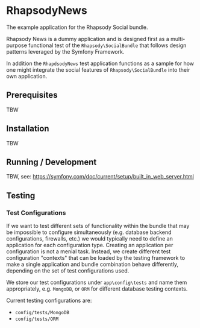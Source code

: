 RhapsodyNews
============

The example application for the Rhapsody Social bundle.

Rhapsody News is a dummy application and is designed first as a multi-purpose
functional test of the `Rhapsody\SocialBundle` that follows design patterns
leveraged by the Symfony Framework.

In addition the `RhapdsodyNews` test application functions as a sample for how
one might integrate the social features of `Rhapsody\SocialBundle` into their
own application.

 
## Prerequisites

TBW


## Installation

TBW


## Running / Development

TBW, see: https://symfony.com/doc/current/setup/built_in_web_server.html


## Testing

### Test Configurations

If we want to test different sets of functionality within the bundle that may be
impossible to configure simultaneously (e.g. database backend configurations,
firewalls, etc.) we would typically need to define an application for each
configuration type. Creating an application per configuration is not a menial
task. Instead, we create different test configuration "contexts" that can be
loaded by the testing framework to make a single application and bundle
combination behave differently, depending on the set of test configurations
used.

We store our test configurations under `app\config\tests` and name them
appropriately, e.g. `MongoDB`, or `ORM` for different database testing contexts.

Current testing configurations are:

- `config/tests/MongoDB`
- `config/tests/ORM`
